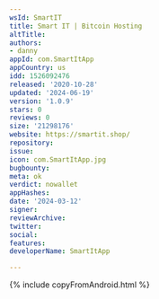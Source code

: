 ```yaml
---
wsId: SmartIT
title: Smart IT | Bitcoin Hosting
altTitle: 
authors:
- danny
appId: com.SmartItApp
appCountry: us
idd: 1526092476
released: '2020-10-28'
updated: '2024-06-19'
version: '1.0.9'
stars: 0
reviews: 0
size: '21298176'
website: https://smartit.shop/
repository: 
issue: 
icon: com.SmartItApp.jpg
bugbounty: 
meta: ok
verdict: nowallet
appHashes: 
date: '2024-03-12'
signer: 
reviewArchive: 
twitter: 
social: 
features: 
developerName: SmartItApp

---
```


{% include copyFromAndroid.html %}
